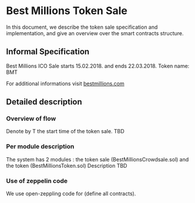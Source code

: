 # Best Millions Token Sale
In this document, we describe the token sale specification and implementation, and give an overview over the smart contracts structure.
## Informal Specification
  Best Millions ICO 
  Sale starts 15.02.2018. and ends 22.03.2018.
  Token name: BMT
  
  For additional informations visit [bestmillions.com](http://www.bestmillions.com/)
  
## Detailed description
### Overview of flow
Denote by T the start time of the token sale.
  TBD
### Per module description
  The system has 2 modules : the token sale (BestMillionsCrowdsale.sol) and the token (BestMillionsToken.sol)
  Description TBD

### Use of zeppelin code
  We use open-zeppling code for (define all contracts).
